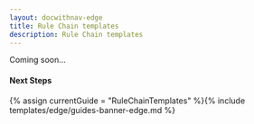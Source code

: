 ```yaml
---
layout: docwithnav-edge
title: Rule Chain templates
description: Rule Chain templates
---
```


Coming soon…

#### Next Steps

{% assign currentGuide = "RuleChainTemplates" %}{% include templates/edge/guides-banner-edge.md %}